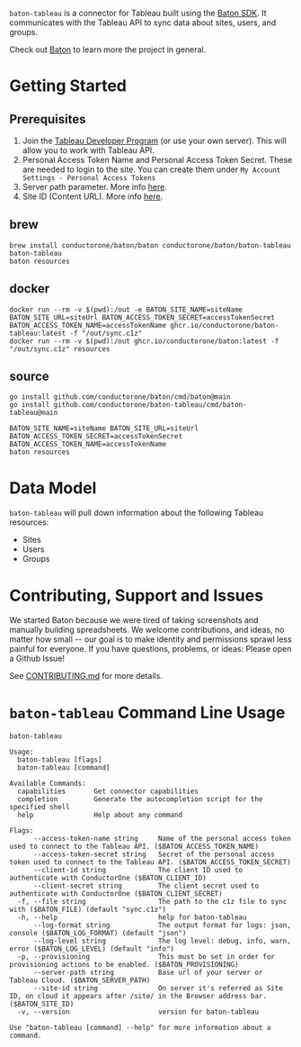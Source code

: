 `baton-tableau` is a connector for Tableau built using the [Baton SDK](https://github.com/conductorone/baton-sdk). It communicates with the Tableau API to sync data about sites, users, and groups.

Check out [Baton](https://github.com/conductorone/baton) to learn more the project in general.

# Getting Started
## Prerequisites
1. Join the [Tableau Developer Program](https://www.tableau.com/developer) (or use your own server). This will allow you to work with
   Tableau API. 
2. Personal Access Token Name and Personal Access Token Secret. These are needed to login to the site. You can create them under `My Account Settings - Personal Access Tokens`
3. Server path parameter. More info [here](https://help.tableau.com/current/api/rest_api/en-us/REST/rest_api_concepts_auth.htm#the-sign-in-uri). 
4. Site ID (Content URL). More info [here](https://help.tableau.com/current/api/rest_api/en-us/REST/rest_api_concepts_auth.htm#the-site-attribute).


## brew

```
brew install conductorone/baton/baton conductorone/baton/baton-tableau
baton-tableau
baton resources
```

## docker

```
docker run --rm -v $(pwd):/out -e BATON_SITE_NAME=siteName BATON_SITE_URL=siteUrl BATON_ACCESS_TOKEN_SECRET=accessTokenSecret BATON_ACCESS_TOKEN_NAME=accessTokenName ghcr.io/conductorone/baton-tableau:latest -f "/out/sync.c1z"
docker run --rm -v $(pwd):/out ghcr.io/conductorone/baton:latest -f "/out/sync.c1z" resources
```

## source

```
go install github.com/conductorone/baton/cmd/baton@main
go install github.com/conductorone/baton-tableau/cmd/baton-tableau@main

BATON_SITE_NAME=siteName BATON_SITE_URL=siteUrl BATON_ACCESS_TOKEN_SECRET=accessTokenSecret BATON_ACCESS_TOKEN_NAME=accessTokenName
baton resources
```

# Data Model

`baton-tableau` will pull down information about the following Tableau resources:
- Sites
- Users
- Groups

# Contributing, Support and Issues

We started Baton because we were tired of taking screenshots and manually building spreadsheets. We welcome contributions, and ideas, no matter how small -- our goal is to make identity and permissions sprawl less painful for everyone. If you have questions, problems, or ideas: Please open a Github Issue!

See [CONTRIBUTING.md](https://github.com/ConductorOne/baton/blob/main/CONTRIBUTING.md) for more details.

# `baton-tableau` Command Line Usage

```
baton-tableau

Usage:
  baton-tableau [flags]
  baton-tableau [command]

Available Commands:
  capabilities       Get connector capabilities
  completion         Generate the autocompletion script for the specified shell
  help               Help about any command

Flags:
      --access-token-name string     Name of the personal access token used to connect to the Tableau API. ($BATON_ACCESS_TOKEN_NAME)
      --access-token-secret string   Secret of the personal access token used to connect to the Tableau API. ($BATON_ACCESS_TOKEN_SECRET)
      --client-id string             The client ID used to authenticate with ConductorOne ($BATON_CLIENT_ID)
      --client-secret string         The client secret used to authenticate with ConductorOne ($BATON_CLIENT_SECRET)
  -f, --file string                  The path to the c1z file to sync with ($BATON_FILE) (default "sync.c1z")
  -h, --help                         help for baton-tableau
      --log-format string            The output format for logs: json, console ($BATON_LOG_FORMAT) (default "json")
      --log-level string             The log level: debug, info, warn, error ($BATON_LOG_LEVEL) (default "info")
  -p, --provisioning                 This must be set in order for provisioning actions to be enabled. ($BATON_PROVISIONING)
      --server-path string           Base url of your server or Tableau Cloud. ($BATON_SERVER_PATH)
      --site-id string               On server it's referred as Site ID, on cloud it appears after /site/ in the Browser address bar. ($BATON_SITE_ID)
  -v, --version                      version for baton-tableau

Use "baton-tableau [command] --help" for more information about a command.
```